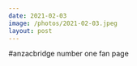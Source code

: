 ```yaml
---
date: 2021-02-03
image: /photos/2021-02-03.jpeg
layout: post
---
```


#anzacbridge number one fan page
